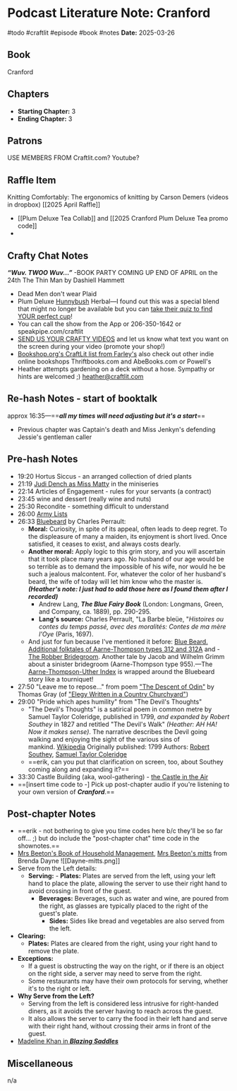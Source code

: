 # Podcast Literature Note: Cranford
#todo #craftlit #episode #book #notes 
**Date:** 2025-03-26

## Book
Cranford 

## Chapters
- **Starting Chapter:** 3
- **Ending Chapter:** 3

## Patrons
USE MEMBERS FROM Craftlit.com? Youtube?

## Raffle Item
Knitting Comfortably: The ergonomics of knitting by Carson Demers (videos in dropbox) [[2025 April Raffle]]
+ [[Plum Deluxe Tea Collab]] and [[2025 Cranford Plum Deluxe Tea promo code]]
+ 

## Crafty Chat Notes
***“Wuv. TWOO Wuv...”***
-BOOK PARTY COMING UP END OF APRIL on the 24th The Thin Man by Dashiell Hammett
- Dead Men don't wear Plaid
- Plum Deluxe [Hunnybush](https://www.plumdeluxe.com/pages/fandoms) Herbal—I found out this was a special blend that might no longer be available but you can [take their quiz to find YOUR perfect cup](https://www.plumdeluxe.com/#finder-quiz-9560)!
- You can call the show from the App or 206-350-1642 or speakpipe.com/craftlit
- [SEND US YOUR CRAFTY VIDEOS](https://www.plumdeluxe.com/pages/fandoms) and let us know what text you want on the screen during your video (promote your shop!)
- [Bookshop.org's CraftLit list from Farley's](https://bookshop.org/wishlists/4ba78b7681835fe4753c5490a7d3bc0144e0a752) also check out other indie online bookshops Thriftbooks.com and AbeBooks.com or Powell's
- Heather attempts gardening on a deck without a hose. Sympathy or hints are welcomed ;) heather@craftlit.com

## Re-hash Notes - start of booktalk
approx 16:35—==***all my times will need adjusting but it's a start***==
- Previous chapter was Captain's death and Miss Jenkyn's defending Jessie's gentleman caller

## Pre-hash Notes
- 19:20 Hortus Siccus - an arranged collection of dried plants
- 21:19 [Judi Dench as Miss Matty](https://www.imdb.com/title/tt0974077/characters/nm0001132) in the miniseries
- 22:14 Articles of Engagement - rules for your servants (a contract)
- 23:45 wine and dessert (really wine and nuts)
- 25:30 Recondite - something difficult to understand
- 26:00 [Army Lists](https://digital.nls.uk/british-military-lists/archive/88735803)
- 26:33 [Bluebeard](https://sites.pitt.edu/~dash/perrault03.html) by Charles Perrault: 
	- **Moral:** Curiosity, in spite of its appeal, often leads to deep regret. To the displeasure of many a maiden, its enjoyment is short lived. Once satisfied, it ceases to exist, and always costs dearly. 
	- **Another moral:** Apply logic to this grim story, and you will ascertain that it took place many years ago. No husband of our age would be so terrible as to demand the impossible of his wife, nor would he be such a jealous malcontent. For, whatever the color of her husband's beard, the wife of today will let him know who the master is. ***(Heather's note: I just had to add those here as I found them after I recorded)***
		- Andrew Lang, **_The Blue Fairy Book_** (London: Longmans, Green, and Company, ca. 1889), pp. 290-295.
	    - **Lang's source:** Charles Perrault, "La Barbe bleüe, "_Histoires ou contes du temps passé, avec des moralités: Contes de ma mère l'Oye_ (Paris, 1697).
    - And just for fun because I've mentioned it before: [Blue Beard. Additional folktales of Aarne-Thompson types 312 and 312A](https://sites.pitt.edu/~dash/type0312.html) and - [The Robber Bridegroom](https://sites.pitt.edu/~dash/grimm040.html). Another tale by Jacob and Wilhelm Grimm about a sinister bridegroom (Aarne-Thompson type 955).—The [Aarne-Thompson-Uther Index](https://guides.library.harvard.edu/folk_and_myth/indices) is wrapped around the Bluebeard story like a tourniquet!
- 27:50 "Leave me to repose..." from poem ["The Descent of Odin"](https://www.eighteenthcenturypoetry.org/works/o4986-w0260.shtml)  by Thomas Gray (of ["Elegy Written in a Country Churchyard"](https://www.thomasgray.org/texts/poems/elcc))
- 29:00 "Pride which apes humility" from "The Devil's Thoughts"
	- "The Devil's Thoughts" is a satirical poem in common metre by Samuel Taylor Coleridge, published in 1799, *and expanded by Robert Southey* in 1827 and retitled "The Devil's Walk" *(Heather: AH HA! Now it makes sense)*. The narrative describes the Devil going walking and enjoying the sight of the various sins of mankind. [Wikipedia](https://en.wikipedia.org/wiki/The_Devil's_Thoughts) Originally published: 1799 Authors: [Robert Southey](https://www.google.com/search?sca_esv=0c1395bd2e2481ba&sxsrf=AHTn8zrV4nGQDbh-4vYNAEQzVtfbQTj39Q:1744140144360&q=Robert+Southey&si=APYL9bu1Sl4M4TWndGcDs6ZL5WJXWNYEL_kgEEwAe0iMZIocdZIhbjKZKp0dKL5P_2_9oJrUMAhjca-zJfpZuodIX9iIDEMPSQvuoTUaPJKsSBz3X_aBBp1_le6K1ykaFjRPNfOrnzhggvl88am-5qqAuaE1aYfz-pzQ15oOhjfzrvHTy6yeWL8lfIADQ4G_VoC4tJfoN3LRB9y5PILwYk32Zya1HpFR0stwEfPtBSrgip_0ofh2NAsFEyw5AQGMlEVvUtCiidfs&sa=X&ved=2ahUKEwiv1fitlMmMAxUsEVkFHSVkCZUQmxMoAHoECBoQAg), [Samuel Taylor Coleridge](https://www.google.com/search?sca_esv=0c1395bd2e2481ba&sxsrf=AHTn8zrV4nGQDbh-4vYNAEQzVtfbQTj39Q:1744140144360&q=Samuel+Taylor+Coleridge&si=APYL9bu1Sl4M4TWndGcDs6ZL5WJXWNYEL_kgEEwAe0iMZIocdfKSb5jjcFQL_-_gYRC5aTVNQD9tu4AH0-9nXv1gV7wVLp2ko5NfP-jWW3AAgtjlNQ12y3-E1r1CYjl8wY0Dj0dMOlwFMtyvsoE1cdiBQ26PMltv_eUN7pMq4sWNCGLYqbYtwtJU7jyz-O_dj7mMw7llUlmv99A6jPmMWsYAYLCdV8ENdIC9_5Txk8wgvbV_DEAeWIHLqwZwhS4o2bonu9mSGF5AfrnEUfOD90Y7P4TKYWdh1A%3D%3D&sa=X&ved=2ahUKEwiv1fitlMmMAxUsEVkFHSVkCZUQmxMoAXoECBoQAw) 
	- ==erik, can you put that clarification on screen, too, about Southey coming along and expanding it?==
- 33:30 Castle Building (aka, wool-gathering) - [the Castle in the Air](https://thephantomtollbooth.fandom.com/wiki/Castle_in_the_Air)
- ==[insert time code to -] Pick up post-chapter audio if you're listening to your own version of ***Cranford***.==

## Post-chapter Notes
- ==erik - not bothering to give you time codes here b/c they'll be so far off... ;) but do include the "post-chapter chat" time code in the shownotes.== 
- [Mrs Beeton's Book of Household Management](https://www.gutenberg.org/cache/epub/10136/pg10136-images.html), [Mrs Beeton's mitts](http://www.knitty.com/ISSUEwinter05/PATTmrsbeeton.html) from Brenda Dayne
 ![[Dayne-mitts.png]]
- Serve from the Left details:
  - **Serving:**
        - **Plates:** Plates are served from the left, using your left hand to place the plate, allowing the server to use their right hand to avoid crossing in front of the guest. 
    - **Beverages:** Beverages, such as water and wine, are poured from the right, as glasses are typically placed to the right of the guest's plate. 
        - **Sides:** Sides like bread and vegetables are also served from the left. 
- **Clearing:**
    - **Plates:** Plates are cleared from the right, using your right hand to remove the plate. 
- **Exceptions:**
    - If a guest is obstructing the way on the right, or if there is an object on the right side, a server may need to serve from the right. 
    - Some restaurants may have their own protocols for serving, whether it's to the right or left. 
- **Why Serve from the Left?**
    - Serving from the left is considered less intrusive for right-handed diners, as it avoids the server having to reach across the guest. 
    - It also allows the server to carry the food in their left hand and serve with their right hand, without crossing their arms in front of the guest. 
- [Madeline Khan in ***Blazing Saddles***](https://youtu.be/Uai7M4RpoLU?si=yVhvuS2nCYq2CsMN&t=71)

## Miscellaneous
n/a